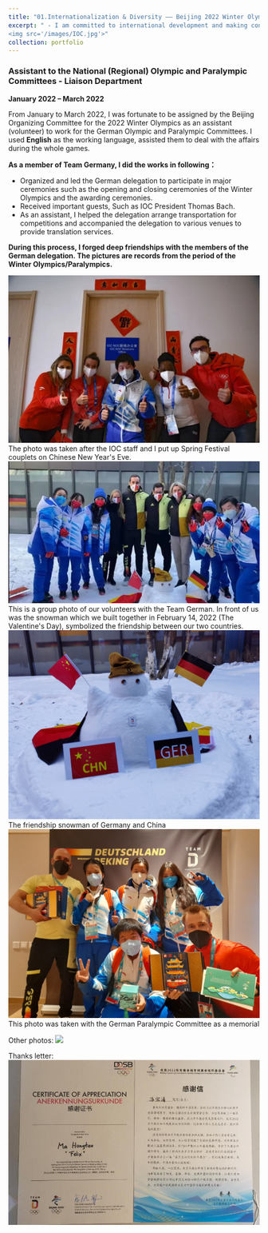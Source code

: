 ```yaml
---
title: "01.Internationalization & Diversity —— Beijing 2022 Winter Olympics and Paralympics Games"
excerpt: " - I am committed to international development and making contribution to a diverse and harmonious society.<br/>
<img src='/images/IOC.jpg'>"
collection: portfolio
---
```


### Assistant to the National (Regional) Olympic and Paralympic Committees - Liaison Department
**January 2022 – March 2022**

From January to March 2022, I was fortunate to be assigned by the Beijing Organizing Committee for the 2022 Winter Olympics as an assistant (volunteer) to work for the German Olympic and Paralympic Committees. I  used __English__ as the working language, assisted them to deal with the affairs during the whole games.

__As a member of Team Germany, I did the works in following：__
- Organized and led the German delegation to participate in major ceremonies such as the opening and closing ceremonies of the Winter Olympics and the awarding ceremonies.
- Received important guests, Such as IOC President Thomas Bach.
- As an assistant, I helped the delegation arrange transportation for competitions and accompanied the delegation to various venues to provide translation services.


__During this process, I forged deep friendships with the members of the German delegation. The pictures are records from the period of the Winter Olympics/Paralympics.__


<img src='/images/IOC.jpg'>
The photo was taken after the IOC staff and I put up Spring Festival couplets on Chinese New Year's Eve.

<img src='/images/With team D snowman.jpg'>
This is a group photo of our volunteers with the Team German. In front of us was the snowman which we built together in February 14, 2022 (The Valentine's Day), symbolized the friendship between our two countries.

<img src='/images/Snow man.jpg'>
The friendship snowman of Germany and China

<img src='/images/With Paralympic Team D.jpg'>
This photo was taken with the German Paralympic Committee as a memorial

Other photos: 
<img src='/images/Photo in ceremony.jpg'>

Thanks letter:
<img src='/images/Thanks letters.jpg'>
